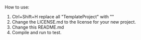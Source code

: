 How to use:

1. Ctrl+Shift+H replace all "TemplateProject" with "<YourProjectName>"
2. Change the LICENSE.md to the license for your new project. 
3. Change this README.md
4. Compile and run to test. 